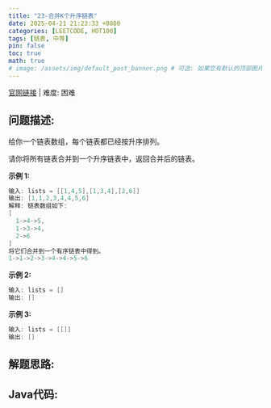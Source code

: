 ```yaml
---
title: "23-合并K个升序链表"
date: 2025-04-21 21:23:33 +0800
categories: [LEETCODE, HOT100]
tags: [链表, 中等]
pin: false
toc: true
math: true
# image: /assets/img/default_post_banner.png # 可选: 如果您有默认的顶部图片，取消注释并修改路径
---
```


[官网链接](https://leetcode.cn/problems/merge-k-sorted-lists/) \| 难度: 困难

## 问题描述: 

给你一个链表数组，每个链表都已经按升序排列。

请你将所有链表合并到一个升序链表中，返回合并后的链表。

**示例 1:**

```java
输入: lists = [[1,4,5],[1,3,4],[2,6]]
输出: [1,1,2,3,4,4,5,6]
解释: 链表数组如下: 
[
  1->4->5,
  1->3->4,
  2->6
]
将它们合并到一个有序链表中得到。
1->1->2->3->4->4->5->6
```

**示例 2:**

```java
输入: lists = []
输出: []
```

**示例 3:**

```java
输入: lists = [[]]
输出: []
```

## 解题思路: 



## Java代码: 

